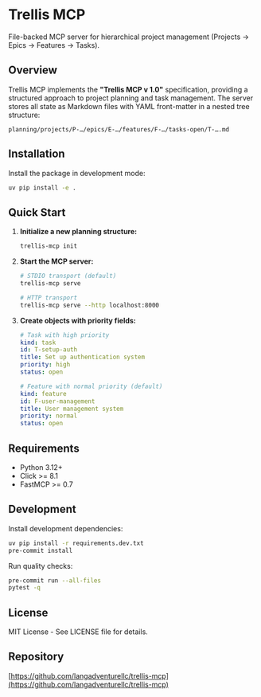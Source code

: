 # Trellis MCP

File-backed MCP server for hierarchical project management (Projects → Epics → Features → Tasks).

## Overview

Trellis MCP implements the **"Trellis MCP v 1.0"** specification, providing a structured approach to project planning and task management. The server stores all state as Markdown files with YAML front-matter in a nested tree structure:

```
planning/projects/P-…/epics/E-…/features/F-…/tasks-open/T-….md
```

## Installation

Install the package in development mode:

```bash
uv pip install -e .
```

## Quick Start

1. **Initialize a new planning structure:**
   ```bash
   trellis-mcp init
   ```

2. **Start the MCP server:**
   ```bash
   # STDIO transport (default)
   trellis-mcp serve
   
   # HTTP transport
   trellis-mcp serve --http localhost:8000
   ```

3. **Create objects with priority fields:**
   ```yaml
   # Task with high priority
   kind: task
   id: T-setup-auth
   title: Set up authentication system
   priority: high
   status: open
   
   # Feature with normal priority (default)
   kind: feature  
   id: F-user-management
   title: User management system
   priority: normal
   status: open
   ```

## Requirements

- Python 3.12+
- Click >= 8.1
- FastMCP >= 0.7

## Development

Install development dependencies:

```bash
uv pip install -r requirements.dev.txt
pre-commit install
```

Run quality checks:

```bash
pre-commit run --all-files
pytest -q
```

## License

MIT License - See LICENSE file for details.

## Repository

[https://github.com/langadventurellc/trellis-mcp](https://github.com/langadventurellc/trellis-mcp)